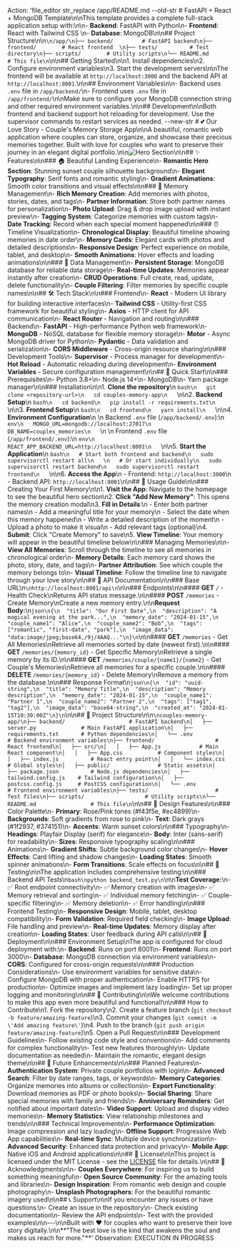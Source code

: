 
Action: 'file_editor str_replace /app/README.md --old-str # FastAPI + React + MongoDB Template\n\nThis template provides a complete full-stack application setup with:\n\n- **Backend**: FastAPI with Python\n- **Frontend**: React with Tailwind CSS  \n- **Database**: MongoDB\n\n## Project Structure\n\n```\n/app/\n├── backend/         # FastAPI backend\n├── frontend/        # React frontend  \n├── tests/          # Test directory\n├── scripts/        # Utility scripts\n└── README.md       # This file\n```\n\n## Getting Started\n\n1. Install dependencies\n2. Configure environment variables\n3. Start the development servers\n\nThe frontend will be available at `http://localhost:3000` and the backend API at `http://localhost:8001`.\n\n## Environment Variables\n\n- Backend uses `.env` file in `/app/backend/`\n- Frontend uses `.env` file in `/app/frontend/`\n\nMake sure to configure your MongoDB connection string and other required environment variables.\n\n## Development\n\nBoth frontend and backend support hot reloading for development. Use the supervisor commands to restart services as needed. --new-str # 💕 Our Love Story - Couple\'s Memory Storage App\n\nA beautiful, romantic web application where couples can store, organize, and showcase their precious memories together. Built with love for couples who want to preserve their journey in an elegant digital portfolio.\n\n![Hero Section](https://images.unsplash.com/photo-1558715585-9b706788d173?crop=entropy&cs=srgb&fm=jpg&ixid=M3w3NDk1Nzd8MHwxfHNlYXJjaHwxfHxjb3VwbGUlMjBtZW1vcmllc3xlbnwwfHx8b3JhbmdlfDE3NTM0NDM2ODR8MA&ixlib=rb-4.1.0&q=85)\n\n## ✨ Features\n\n### 🏠 Beautiful Landing Experience\n- **Romantic Hero Section**: Stunning sunset couple silhouette background\n- **Elegant Typography**: Serif fonts and romantic styling\n- **Gradient Animations**: Smooth color transitions and visual effects\n\n### 📸 Memory Management\n- **Rich Memory Creation**: Add memories with photos, stories, dates, and tags\n- **Partner Information**: Store both partner names for personalization\n- **Photo Upload**: Drag & drop image upload with instant preview\n- **Tagging System**: Categorize memories with custom tags\n- **Date Tracking**: Record when each special moment happened\n\n### ⏰ Timeline Visualization\n- **Chronological Display**: Beautiful timeline showing memories in date order\n- **Memory Cards**: Elegant cards with photos and detailed descriptions\n- **Responsive Design**: Perfect experience on mobile, tablet, and desktop\n- **Smooth Animations**: Hover effects and loading animations\n\n### 💾 Data Management\n- **Persistent Storage**: MongoDB database for reliable data storage\n- **Real-time Updates**: Memories appear instantly after creation\n- **CRUD Operations**: Full create, read, update, delete functionality\n- **Couple Filtering**: Filter memories by specific couple names\n\n## 🛠️ Tech Stack\n\n### Frontend\n- **React** - Modern UI library for building interactive interfaces\n- **Tailwind CSS** - Utility-first CSS framework for beautiful styling\n- **Axios** - HTTP client for API communication\n- **React Router** - Navigation and routing\n\n### Backend\n- **FastAPI** - High-performance Python web framework\n- **MongoDB** - NoSQL database for flexible memory storage\n- **Motor** - Async MongoDB driver for Python\n- **Pydantic** - Data validation and serialization\n- **CORS Middleware** - Cross-origin resource sharing\n\n### Development Tools\n- **Supervisor** - Process manager for development\n- **Hot Reload** - Automatic reloading during development\n- **Environment Variables** - Secure configuration management\n\n## 🚀 Quick Start\n\n### Prerequisites\n- Python 3.8+\n- Node.js 14+\n- MongoDB\n- Yarn package manager\n\n### Installation\n\n1. **Clone the repository**\n   ```bash\n   git clone <repository-url>\n   cd couples-memory-app\n   ```\n\n2. **Backend Setup**\n   ```bash\n   cd backend\n   pip install -r requirements.txt\n   ```\n\n3. **Frontend Setup**\n   ```bash\n   cd frontend\n   yarn install\n   ```\n\n4. **Environment Configuration**\n   \n   Backend `.env` file (`/app/backend/.env`):\n   ```env\n   MONGO_URL=mongodb://localhost:27017\n   DB_NAME=couples_memories\n   ```\n   \n   Frontend `.env` file (`/app/frontend/.env`):\n   ```env\n   REACT_APP_BACKEND_URL=http://localhost:8001\n   ```\n\n5. **Start the Application**\n   ```bash\n   # Start both frontend and backend\n   sudo supervisorctl restart all\n   \n   # Or start individually\n   sudo supervisorctl restart backend\n   sudo supervisorctl restart frontend\n   ```\n\n6. **Access the App**\n   - Frontend: `http://localhost:3000`\n   - Backend API: `http://localhost:8001`\n\n## 📖 Usage Guide\n\n### Creating Your First Memory\n\n1. **Visit the App**: Navigate to the homepage to see the beautiful hero section\n2. **Click "Add New Memory"**: This opens the memory creation modal\n3. **Fill in Details**:\n   - Enter both partner names\n   - Add a meaningful title for your memory\n   - Select the date when this memory happened\n   - Write a detailed description of the moment\n   - Upload a photo to make it visual\n   - Add relevant tags (optional)\n4. **Submit**: Click "Create Memory" to save\n5. **View Timeline**: Your memory will appear in the beautiful timeline below\n\n### Managing Memories\n\n- **View All Memories**: Scroll through the timeline to see all memories in chronological order\n- **Memory Details**: Each memory card shows the photo, story, date, and tags\n- **Partner Attribution**: See which couple the memory belongs to\n- **Visual Timeline**: Follow the timeline line to navigate through your love story\n\n## 🔗 API Documentation\n\n### Base URL\n```\nhttp://localhost:8001/api\n```\n\n### Endpoints\n\n#### **GET** `/` - Health Check\nReturns API status message.\n\n#### **POST** `/memories` - Create Memory\nCreate a new memory entry.\n\n**Request Body:**\n```json\n{\n  "title": "Our First Date",\n  "description": "A magical evening at the park...",\n  "memory_date": "2024-01-15",\n  "couple_name1": "Alice",\n  "couple_name2": "Bob",\n  "tags": ["romantic", "first-date", "park"],\n  "image_data": "data:image/jpeg;base64,/9j/4AAQ..."\n}\n```\n\n#### **GET** `/memories` - Get All Memories\nRetrieve all memories sorted by date (newest first).\n\n#### **GET** `/memories/{memory_id}` - Get Specific Memory\nRetrieve a single memory by its ID.\n\n#### **GET** `/memories/couple/{name1}/{name2}` - Get Couple\'s Memories\nRetrieve all memories for a specific couple.\n\n#### **DELETE** `/memories/{memory_id}` - Delete Memory\nRemove a memory from the database.\n\n### Response Format\n```json\n{\n  "id": "uuid-string",\n  "title": "Memory Title",\n  "description": "Memory description",\n  "memory_date": "2024-01-15",\n  "couple_name1": "Partner 1",\n  "couple_name2": "Partner 2",\n  "tags": ["tag1", "tag2"],\n  "image_data": "base64-string",\n  "created_at": "2024-01-15T10:30:00Z"\n}\n```\n\n## 📁 Project Structure\n\n```\ncouples-memory-app/\n├── backend/                    # FastAPI backend\n│   ├── server.py              # Main FastAPI application\n│   ├── requirements.txt       # Python dependencies\n│   └── .env                   # Backend environment variables\n├── frontend/                   # React frontend\n│   ├── src/\n│   │   ├── App.js            # Main React component\n│   │   ├── App.css           # Component styles\n│   │   ├── index.js          # React entry point\n│   │   └── index.css         # Global styles\n│   ├── public/               # Static assets\n│   ├── package.json          # Node.js dependencies\n│   ├── tailwind.config.js    # Tailwind configuration\n│   ├── postcss.config.js     # PostCSS configuration\n│   └── .env                  # Frontend environment variables\n├── tests/                     # Test files\n├── scripts/                   # Utility scripts\n└── README.md                 # This file\n```\n\n## 🎨 Design Features\n\n### Color Palette\n- **Primary**: Rose/Pink tones (#f43f5e, #ec4899)\n- **Backgrounds**: Soft gradients from rose to pink\n- **Text**: Dark grays (#1f2937, #374151)\n- **Accents**: Warm sunset colors\n\n### Typography\n- **Headings**: Playfair Display (serif) for elegance\n- **Body**: Inter (sans-serif) for readability\n- **Sizes**: Responsive typography scaling\n\n### Animations\n- **Gradient Shifts**: Subtle background color changes\n- **Hover Effects**: Card lifting and shadow changes\n- **Loading States**: Smooth spinner animations\n- **Form Transitions**: Scale effects on focus\n\n## 🧪 Testing\n\nThe application includes comprehensive testing:\n\n### Backend API Tests\n```bash\npython backend_test.py\n```\n\n**Test Coverage:**\n- ✅ Root endpoint connectivity\n- ✅ Memory creation with images\n- ✅ Memory retrieval and sorting\n- ✅ Individual memory fetching\n- ✅ Couple-specific filtering\n- ✅ Memory deletion\n- ✅ Error handling\n\n### Frontend Testing\n- **Responsive Design**: Mobile, tablet, desktop compatibility\n- **Form Validation**: Required field checking\n- **Image Upload**: File handling and preview\n- **Real-time Updates**: Memory display after creation\n- **Loading States**: User feedback during API calls\n\n## 🚀 Deployment\n\n### Environment Setup\nThe app is configured for cloud deployment with:\n- **Backend**: Runs on port 8001\n- **Frontend**: Runs on port 3000\n- **Database**: MongoDB connection via environment variables\n- **CORS**: Configured for cross-origin requests\n\n### Production Considerations\n- Use environment variables for sensitive data\n- Configure MongoDB with proper authentication\n- Enable HTTPS for production\n- Optimize images and implement lazy loading\n- Set up proper logging and monitoring\n\n## 🤝 Contributing\n\nWe welcome contributions to make this app even more beautiful and functional!\n\n### How to Contribute\n1. Fork the repository\n2. Create a feature branch (`git checkout -b feature/amazing-feature`)\n3. Commit your changes (`git commit -m \'Add amazing feature\'`)\n4. Push to the branch (`git push origin feature/amazing-feature`)\n5. Open a Pull Request\n\n### Development Guidelines\n- Follow existing code style and conventions\n- Add comments for complex functionality\n- Test new features thoroughly\n- Update documentation as needed\n- Maintain the romantic, elegant design theme\n\n## 🌟 Future Enhancements\n\n### Planned Features\n- **Authentication System**: Private couple portfolios with login\n- **Advanced Search**: Filter by date ranges, tags, or keywords\n- **Memory Categories**: Organize memories into albums or collections\n- **Export Functionality**: Download memories as PDF or photo books\n- **Social Sharing**: Share special memories with family and friends\n- **Anniversary Reminders**: Get notified about important dates\n- **Video Support**: Upload and display video memories\n- **Memory Statistics**: View relationship milestones and trends\n\n### Technical Improvements\n- **Performance Optimization**: Image compression and lazy loading\n- **Offline Support**: Progressive Web App capabilities\n- **Real-time Sync**: Multiple device synchronization\n- **Advanced Security**: Enhanced data protection and privacy\n- **Mobile App**: Native iOS and Android applications\n\n## 📄 License\n\nThis project is licensed under the MIT License - see the [LICENSE](LICENSE) file for details.\n\n## 💌 Acknowledgments\n\n- **Couples Everywhere**: For inspiring us to build something meaningful\n- **Open Source Community**: For the amazing tools and libraries\n- **Design Inspiration**: From romantic web design and couple photography\n- **Unsplash Photographers**: For the beautiful romantic imagery used\n\n## 📞 Support\n\nIf you encounter any issues or have questions:\n- Create an issue in the repository\n- Check existing documentation\n- Review the API endpoints\n- Test with the provided examples\n\n---\n\nBuilt with ❤️ for couples who want to preserve their love story digitally.\n\n**"The best love is the kind that awakens the soul and makes us reach for more."**'
Observation: EXECUTION IN PROGRESS
